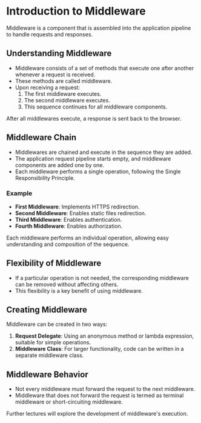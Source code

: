 
# Introduction to Middleware

Middleware is a component that is assembled into the application pipeline to handle requests and responses.

## Understanding Middleware

- Middleware consists of a set of methods that execute one after another whenever a request is received.
- These methods are called middleware.
- Upon receiving a request:
  1. The first middleware executes.
  2. The second middleware executes.
  3. This sequence continues for all middleware components.

After all middlewares execute, a response is sent back to the browser.

## Middleware Chain

- Middlewares are chained and execute in the sequence they are added.
- The application request pipeline starts empty, and middleware components are added one by one.
- Each middleware performs a single operation, following the Single Responsibility Principle.

### Example

- **First Middleware**: Implements HTTPS redirection.
- **Second Middleware**: Enables static files redirection.
- **Third Middleware**: Enables authentication.
- **Fourth Middleware**: Enables authorization.

Each middleware performs an individual operation, allowing easy understanding and composition of the sequence.

## Flexibility of Middleware

- If a particular operation is not needed, the corresponding middleware can be removed without affecting others.
- This flexibility is a key benefit of using middleware.

## Creating Middleware

Middleware can be created in two ways:
1. **Request Delegate**: Using an anonymous method or lambda expression, suitable for simple operations.
2. **Middleware Class**: For larger functionality, code can be written in a separate middleware class.

## Middleware Behavior

- Not every middleware must forward the request to the next middleware.
- Middleware that does not forward the request is termed as terminal middleware or short-circuiting middleware.

Further lectures will explore the development of middleware's execution.
